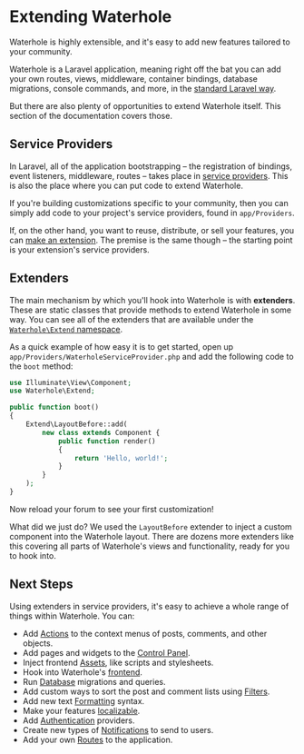 # Extending Waterhole

Waterhole is highly extensible, and it's easy to add new features tailored to your community.

Waterhole is a Laravel application, meaning right off the bat you can add your own routes, views, middleware, container bindings, database migrations, console commands, and more, in the [standard Laravel way](https://laravel.com/docs/9.x).

But there are also plenty of opportunities to extend Waterhole itself. This section of the documentation covers those.

## Service Providers

In Laravel, all of the application bootstrapping – the registration of bindings, event listeners, middleware, routes – takes place in [service providers](https://laravel.com/docs/10.x/providers). This is also the place where you can put code to extend Waterhole.

If you're building customizations specific to your community, then you can simply add code to your project's service providers, found in `app/Providers`.

If, on the other hand, you want to reuse, distribute, or sell your features, you can [make an extension](./distribution.md). The premise is the same though – the starting point is your extension's service providers.

## Extenders

The main mechanism by which you'll hook into Waterhole is with **extenders**. These are static classes that provide methods to extend Waterhole in some way. You can see all of the extenders that are available under the [`Waterhole\Extend` namespace](https://waterhole.dev/docs/reference/Waterhole/Extend.html).

As a quick example of how easy it is to get started, open up `app/Providers/WaterholeServiceProvider.php` and add the following code to the `boot` method:

```php
use Illuminate\View\Component;
use Waterhole\Extend;

public function boot()
{
    Extend\LayoutBefore::add(
        new class extends Component {
            public function render()
            {
                return 'Hello, world!';
            }
        }
    );
}
```

Now reload your forum to see your first customization!

What did we just do? We used the `LayoutBefore` extender to inject a custom component into the Waterhole layout. There are dozens more extenders like this covering all parts of Waterhole's views and functionality, ready for you to hook into.

## Next Steps

Using extenders in service providers, it's easy to achieve a whole range of things within Waterhole. You can:

-   Add [Actions](./actions.md) to the context menus of posts, comments, and other objects.
-   Add pages and widgets to the [Control Panel](./cp.md).
-   Inject frontend [Assets](./assets.md), like scripts and stylesheets.
-   Hook into Waterhole's [frontend](./frontend.md).
-   Run [Database](./database.md) migrations and queries.
-   Add custom ways to sort the post and comment lists using [Filters](./filters.md).
-   Add new text [Formatting](./formatting.md) syntax.
-   Make your features [localizable](./internationalization.md).
-   Add [Authentication](./authentication.md) providers.
-   Create new types of [Notifications](./notifications.md) to send to users.
-   Add your own [Routes](./routes.md) to the application.
